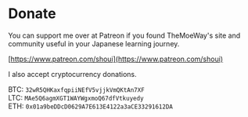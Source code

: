 # Donate

You can support me over at Patreon if you found TheMoeWay's site and community useful in your Japanese learning journey.  

[https://www.patreon.com/shoui](https://www.patreon.com/shoui)  

I also accept cryptocurrency donations.

BTC: `32wR5QHKaxfqpiiNEfV5vjjkVmQKtAn7XF`  
LTC: `MAe5Q6agmXGT1WAYWgxmoQ67dfVtkuyedy`   
ETH: `0x01a9beDDcD0629A7E613E4122a3aCE33291612DA`   


